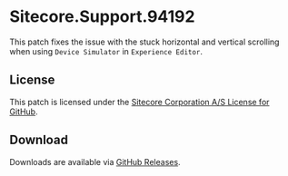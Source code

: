 # Sitecore.Support.94192
This patch fixes the issue with the stuck horizontal and vertical scrolling when using `Device Simulator` in `Experience Editor`.

## License  
This patch is licensed under the [Sitecore Corporation A/S License for GitHub](https://github.com/sitecoresupport/Sitecore.Support.94192/blob/master/LICENSE).  

## Download  
Downloads are available via [GitHub Releases](https://github.com/sitecoresupport/Sitecore.Support.94192/releases).  
